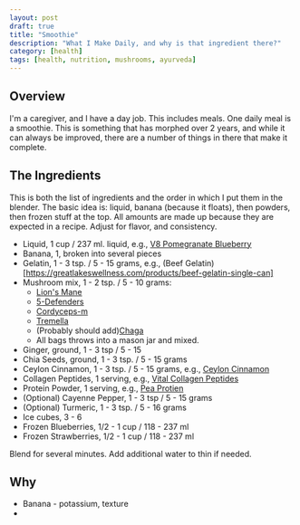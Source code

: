 ```yaml
---
layout: post
draft: true
title: "Smoothie"
description: "What I Make Daily, and why is that ingredient there?"
category: [health]
tags: [health, nutrition, mushrooms, ayurveda]
---
```


## Overview

I'm a caregiver, and I have a day job. This includes meals. One daily meal is a smoothie. 
This is something that has morphed over 2 years, and while it can always be improved, there
are a number of things in there that make it complete.

## The Ingredients

This is both the list of ingredients and the order in which I put them in the blender. The basic idea is:
liquid, banana (because it floats), then powders, then frozen stuff at the top. All amounts are made up 
because they are expected in a recipe. Adjust for flavor, and consistency. 

* Liquid, 1 cup / 237 ml. liquid, e.g., [V8 Pomegranate Blueberry](https://www.campbells.com/v8/products/v8-blends/pomegranate-blueberry-blends/)
* Banana, 1, broken into several pieces
* Gelatin, 1 - 3 tsp. / 5 - 15 grams, e.g., (Beef Gelatin)[https://greatlakeswellness.com/products/beef-gelatin-single-can]
* Mushroom mix, 1 - 2 tsp. / 5 - 10 grams:
  * [Lion's Mane](https://shop.realmushrooms.com/collections/bulk-organic-mushroom-extract-powders/products/organic-lions-mane-mushroom-powder-supplement)
  * [5-Defenders](https://shop.realmushrooms.com/collections/bulk-organic-mushroom-extract-powders/products/organic-mushroom-complex-powder)
  * [Cordyceps-m](https://shop.realmushrooms.com/collections/bulk-organic-mushroom-extract-powders/products/organic-cordyceps-mushroom-extract-powder-supplement)
  * [Tremella](https://shop.realmushrooms.com/collections/bulk-organic-mushroom-extract-powders/products/organic-tremella-extract-powder)
  * (Probably should add)[Chaga](https://shop.realmushrooms.com/collections/bulk-organic-mushroom-extract-powders/products/organic-chaga-powder-mushroom-extract)
  * All bags throws into a mason jar and mixed.
* Ginger, ground, 1 - 3 tsp / 5 - 15
* Chia Seeds, ground, 1 - 3 tsp. / 5 - 15 grams 
* Ceylon Cinnamon, 1 - 3 tsp. / 5 - 15 grams, e.g., [Ceylon Cinnamon](https://a.co/d/fnMbcx9)
* Collagen Peptides, 1 serving, e.g., [Vital Collagen Peptides](https://a.co/d/3YaTvfd)
* Protein Powder, 1 serving, e.g., [Pea Protien](https://a.co/d/gO0PbjK)
* (Optional) Cayenne Pepper, 1 - 3 tsp / 5 - 15 grams
* (Optional) Turmeric, 1 - 3 tsp. / 5 - 16 grams
* Ice cubes, 3 - 6
* Frozen Blueberries, 1/2 - 1 cup / 118 - 237 ml
* Frozen Strawberries, 1/2 - 1 cup / 118 - 237 ml

Blend for several minutes. Add additional water to thin if needed.

## Why

* Banana - potassium, texture
* 